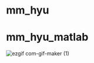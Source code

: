 # mm_hyu
# mm_hyu_matlab
![ezgif com-gif-maker (1)](https://user-images.githubusercontent.com/53217819/115957160-d4656380-a53b-11eb-909f-1e7791afd11f.gif)
